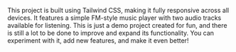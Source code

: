 This project is built using Tailwind CSS, making it fully responsive across all devices. It features a simple FM-style music player with two audio tracks available for listening. This is just a demo project created for fun, and there is still a lot to be done to improve and expand its functionality. You can experiment with it, add new features, and make it even better!
